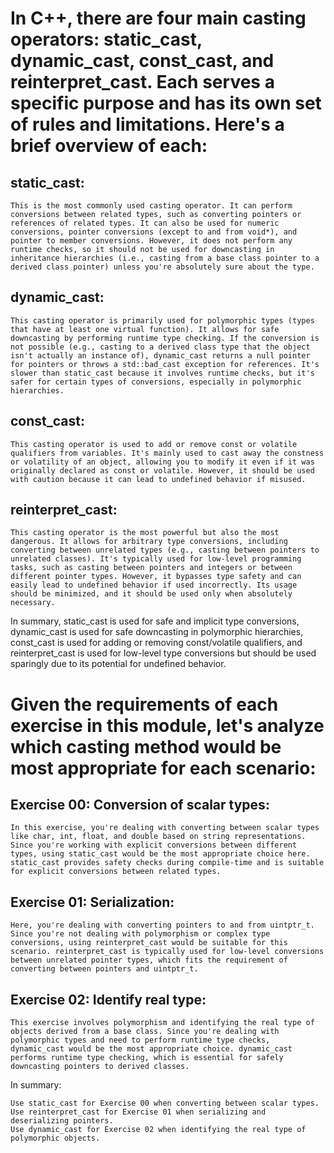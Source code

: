 # In C++, there are four main casting operators: static_cast, dynamic_cast, const_cast, and reinterpret_cast. Each serves a specific purpose and has its own set of rules and limitations. Here's a brief overview of each:

## static_cast:
    This is the most commonly used casting operator. It can perform conversions between related types, such as converting pointers or references of related types. It can also be used for numeric conversions, pointer conversions (except to and from void*), and pointer to member conversions. However, it does not perform any runtime checks, so it should not be used for downcasting in inheritance hierarchies (i.e., casting from a base class pointer to a derived class pointer) unless you're absolutely sure about the type.

## dynamic_cast:
    This casting operator is primarily used for polymorphic types (types that have at least one virtual function). It allows for safe downcasting by performing runtime type checking. If the conversion is not possible (e.g., casting to a derived class type that the object isn't actually an instance of), dynamic_cast returns a null pointer for pointers or throws a std::bad_cast exception for references. It's slower than static_cast because it involves runtime checks, but it's safer for certain types of conversions, especially in polymorphic hierarchies.

## const_cast:
    This casting operator is used to add or remove const or volatile qualifiers from variables. It's mainly used to cast away the constness or volatility of an object, allowing you to modify it even if it was originally declared as const or volatile. However, it should be used with caution because it can lead to undefined behavior if misused.

## reinterpret_cast:
    This casting operator is the most powerful but also the most dangerous. It allows for arbitrary type conversions, including converting between unrelated types (e.g., casting between pointers to unrelated classes). It's typically used for low-level programming tasks, such as casting between pointers and integers or between different pointer types. However, it bypasses type safety and can easily lead to undefined behavior if used incorrectly. Its usage should be minimized, and it should be used only when absolutely necessary.

In summary, static_cast is used for safe and implicit type conversions, dynamic_cast is used for safe downcasting in polymorphic hierarchies, const_cast is used for adding or removing const/volatile qualifiers, and reinterpret_cast is used for low-level type conversions but should be used sparingly due to its potential for undefined behavior.

# Given the requirements of each exercise in this module, let's analyze which casting method would be most appropriate for each scenario:

## Exercise 00: Conversion of scalar types:
    In this exercise, you're dealing with converting between scalar types like char, int, float, and double based on string representations. Since you're working with explicit conversions between different types, using static_cast would be the most appropriate choice here. static_cast provides safety checks during compile-time and is suitable for explicit conversions between related types.

## Exercise 01: Serialization:
    Here, you're dealing with converting pointers to and from uintptr_t. Since you're not dealing with polymorphism or complex type conversions, using reinterpret_cast would be suitable for this scenario. reinterpret_cast is typically used for low-level conversions between unrelated pointer types, which fits the requirement of converting between pointers and uintptr_t.

## Exercise 02: Identify real type:
    This exercise involves polymorphism and identifying the real type of objects derived from a base class. Since you're dealing with polymorphic types and need to perform runtime type checks, dynamic_cast would be the most appropriate choice. dynamic_cast performs runtime type checking, which is essential for safely downcasting pointers to derived classes.

In summary:

    Use static_cast for Exercise 00 when converting between scalar types.
    Use reinterpret_cast for Exercise 01 when serializing and deserializing pointers.
    Use dynamic_cast for Exercise 02 when identifying the real type of polymorphic objects.